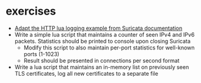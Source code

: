 # exercises

* [Adapt the HTTP lua logging example from Suricata documentation](http://suricata.readthedocs.io/en/latest/output/lua-output.html#script-structure)
* Write a simple lua script that maintains a counter of seen IPv4 and IPv6 packets. Statistics should be printed to console upon closing Suricata
  * Modify this script to also maintain per-port statistics for well-known ports (1-1023)
  * Result should be presented in connections per second format
* Write a lua script that maintains an in-memory list on previously seen TLS certificates, log all new certificates to a separate file
